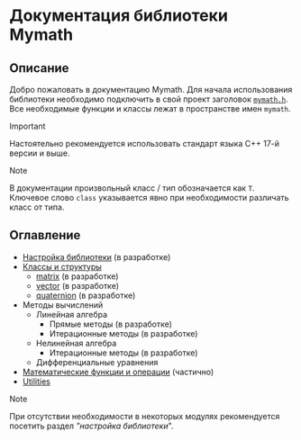 # Документация библиотеки Mymath

## Описание

Добро пожаловать в документацию Mymath. Для начала использования библиотеки необходимо подключить в свой проект заголовок [`mymath.h`](/mymath2/mymath/mymath.h). Все необходимые функции и классы лежат в пространстве имен `mymath`. 

> [!IMPORTANT]
> Настоятельно рекомендуется использовать стандарт языка С++ 17-й версии и выше.

>[!NOTE]
> В документации произвольный класс / тип обозначается как `T`. Ключевое слово `сlass` указывается явно при необходимости различать класс от типа.

## Оглавление
- [Настройка библиотеки](./lib_settings.md) (в разработке)
- [Классы и структуры](./classes_and_structures.md)
  - [matrix](./matrix.md) (в разработке)
  - [vector](./vector.md) (в разработке)
  - [quaternion](./quaternion.md) (в разработке)
- Методы вычислений
  - Линейная алгебра 
    - Прямые методы (в разработке)
    - Итерационные методы (в разработке)
  - Нелинейная алгебра 
    - Итерационные методы (в разработке)
  - Дифференциальные уравнения 
- [Математические функции и операции](./math_functions.md) (частично)
- [Utilities](./utilities.md)

> [!NOTE]
> При отсутствии необходимости в некоторых модулях рекомендуется посетить раздел _"настройка библиотеки_".
